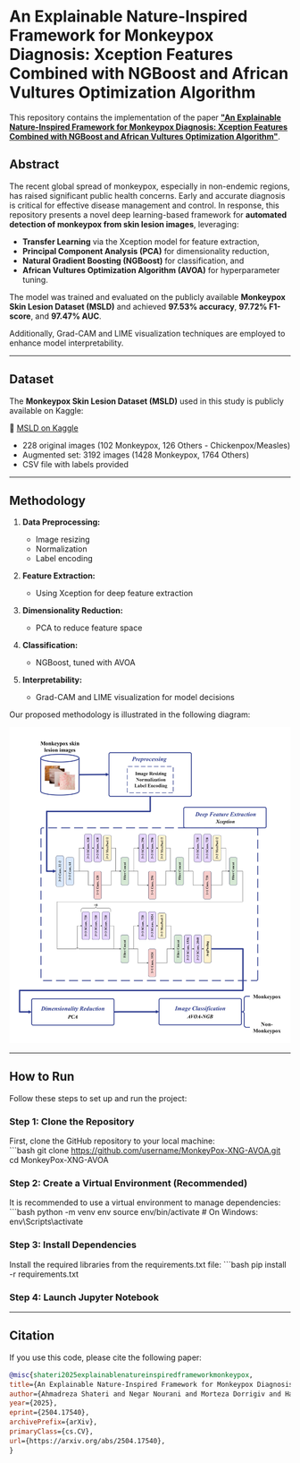 # An Explainable Nature-Inspired Framework for Monkeypox Diagnosis: Xception Features Combined with NGBoost and African Vultures Optimization Algorithm

This repository contains the implementation of the paper [**"An Explainable Nature-Inspired Framework for Monkeypox Diagnosis: Xception Features Combined with NGBoost and African Vultures Optimization Algorithm"**](https://arxiv.org/abs/2504.17540).

##  Abstract

The recent global spread of monkeypox, especially in non-endemic regions, has raised significant public health concerns. Early and accurate diagnosis is critical for effective disease management and control. In response, this repository presents a novel deep learning-based framework for **automated detection of monkeypox from skin lesion images**, leveraging:

- **Transfer Learning** via the Xception model for feature extraction,
- **Principal Component Analysis (PCA)** for dimensionality reduction,
- **Natural Gradient Boosting (NGBoost)** for classification, and
- **African Vultures Optimization Algorithm (AVOA)** for hyperparameter tuning.

The model was trained and evaluated on the publicly available **Monkeypox Skin Lesion Dataset (MSLD)** and achieved **97.53% accuracy**, **97.72% F1-score**, and **97.47% AUC**.

Additionally, Grad-CAM and LIME visualization techniques are employed to enhance model interpretability.

---

##  Dataset

The **Monkeypox Skin Lesion Dataset (MSLD)** used in this study is publicly available on Kaggle:

🔗 [MSLD on Kaggle](https://www.kaggle.com/datasets/nafin59/monkeypox-skin-lesion-dataset)

- 228 original images (102 Monkeypox, 126 Others - Chickenpox/Measles)
- Augmented set: 3192 images (1428 Monkeypox, 1764 Others)
- CSV file with labels provided

---

## Methodology

1. **Data Preprocessing:**  
   - Image resizing  
   - Normalization  
   - Label encoding  

2. **Feature Extraction:**  
   - Using Xception for deep feature extraction  

3. **Dimensionality Reduction:**  
   - PCA to reduce feature space  

4. **Classification:**  
   - NGBoost, tuned with AVOA  

5. **Interpretability:**  
   - Grad-CAM and LIME visualization for model decisions


Our proposed methodology is illustrated in the following diagram:  

![Methodology Diagram](assets/methodology.jpg)

---

## How to Run

Follow these steps to set up and run the project:

### Step 1: Clone the Repository  
First, clone the GitHub repository to your local machine:  
    ```bash
    git clone https://github.com/username/MonkeyPox-XNG-AVOA.git
    cd MonkeyPox-XNG-AVOA

### Step 2: Create a Virtual Environment (Recommended)
It is recommended to use a virtual environment to manage dependencies:
    ```bash
    python -m venv env
    source env/bin/activate  # On Windows: env\Scripts\activate

### Step 3: Install Dependencies
Install the required libraries from the requirements.txt file:
    ```bash
    pip install -r requirements.txt

### Step 4: Launch Jupyter Notebook

---

## Citation
If you use this code, please cite the following paper:

```bibtex
@misc{shateri2025explainablenatureinspiredframeworkmonkeypox,
title={An Explainable Nature-Inspired Framework for Monkeypox Diagnosis: Xception Features Combined with NGBoost and African Vultures Optimization Algorithm},
author={Ahmadreza Shateri and Negar Nourani and Morteza Dorrigiv and Hamid Nasiri},
year={2025},
eprint={2504.17540},
archivePrefix={arXiv},
primaryClass={cs.CV},
url={https://arxiv.org/abs/2504.17540},
}


